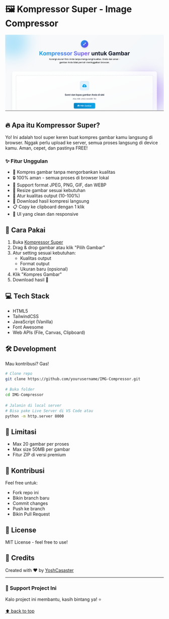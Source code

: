 # 🖼️ Kompressor Super - Image Compressor

![Preview](ssan.png)

## 🔥 Apa itu Kompressor Super?

Yo! Ini adalah tool super keren buat kompres gambar kamu langsung di browser. Nggak perlu upload ke server, semua proses langsung di device kamu. Aman, cepet, dan pastinya FREE! 

### ✨ Fitur Unggulan

- 🚀 Kompres gambar tanpa mengorbankan kualitas
- 🔒 100% aman - semua proses di browser lokal
- 🎯 Support format JPEG, PNG, GIF, dan WEBP
- 📐 Resize gambar sesuai kebutuhan
- 🎨 Atur kualitas output (10-100%)
- 💾 Download hasil kompresi langsung
- 📋 Copy ke clipboard dengan 1 klik
- 🌈 UI yang clean dan responsive

## 🚀 Cara Pakai

1. Buka [Kompressor Super](https://yourwebsite.com)
2. Drag & drop gambar atau klik "Pilih Gambar"
3. Atur setting sesuai kebutuhan:
   - Kualitas output
   - Format output
   - Ukuran baru (opsional)
4. Klik "Kompres Gambar"
5. Download hasil 🎉

## 💻 Tech Stack

- HTML5
- TailwindCSS
- JavaScript (Vanilla)
- Font Awesome
- Web APIs (File, Canvas, Clipboard)

## 🛠️ Development

Mau kontribusi? Gas! 

```bash
# Clone repo
git clone https://github.com/yourusername/IMG-Compressor.git

# Buka folder
cd IMG-Compressor

# Jalanin di local server
# Bisa pake Live Server di VS Code atau
python -m http.server 8000
```

## 📝 Limitasi

- Max 20 gambar per proses
- Max size 50MB per gambar
- Fitur ZIP di versi premium

## 🤝 Kontribusi

Feel free untuk:
- Fork repo ini
- Bikin branch baru
- Commit changes
- Push ke branch
- Bikin Pull Request

## 📜 License

MIT License - feel free to use! 

## 🙏 Credits

Created with ❤️ by [YoshCasaster](https://github.com/YoshCasaster)

---
### 🌟 Support Project Ini
Kalo project ini membantu, kasih bintang ya! ⭐

[⬆ back to top](#kompressor-super---image-compressor)